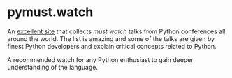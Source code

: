 # pymust.watch

An [excellent site](http://pymust.watch) that collects *must watch* talks from
Python conferences all around the world. The list is amazing and some of the
talks are given by finest Python developers and explain critical concepts
related to Python.

A recommended watch for any Python enthusiast to gain deeper understanding of
the language.
